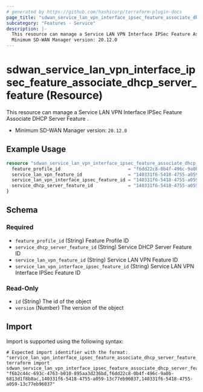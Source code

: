 ```yaml
---
# generated by https://github.com/hashicorp/terraform-plugin-docs
page_title: "sdwan_service_lan_vpn_interface_ipsec_feature_associate_dhcp_server_feature Resource - terraform-provider-sdwan"
subcategory: "Features - Service"
description: |-
  This resource can manage a Service LAN VPN Interface IPSec Feature Associate DHCP Server Feature .
  Minimum SD-WAN Manager version: 20.12.0
---
```


# sdwan_service_lan_vpn_interface_ipsec_feature_associate_dhcp_server_feature (Resource)

This resource can manage a Service LAN VPN Interface IPSec Feature Associate DHCP Server Feature .
  - Minimum SD-WAN Manager version: `20.12.0`

## Example Usage

```terraform
resource "sdwan_service_lan_vpn_interface_ipsec_feature_associate_dhcp_server_feature" "example" {
  feature_profile_id                         = "f6dd22c8-0b4f-496c-9a0b-6813d1f8b8ac"
  service_lan_vpn_feature_id                 = "140331f6-5418-4755-a059-13c77eb96037"
  service_lan_vpn_interface_ipsec_feature_id = "140331f6-5418-4755-a059-13c77eb96037"
  service_dhcp_server_feature_id             = "140331f6-5418-4755-a059-13c77eb96037"
}
```

<!-- schema generated by tfplugindocs -->
## Schema

### Required

- `feature_profile_id` (String) Feature Profile ID
- `service_dhcp_server_feature_id` (String) Service DHCP Server Feature ID
- `service_lan_vpn_feature_id` (String) Service LAN VPN Feature ID
- `service_lan_vpn_interface_ipsec_feature_id` (String) Service LAN VPN Interface IPSec Feature ID

### Read-Only

- `id` (String) The id of the object
- `version` (Number) The version of the object

## Import

Import is supported using the following syntax:

```shell
# Expected import identifier with the format: "service_lan_vpn_interface_ipsec_feature_associate_dhcp_server_feature_id,feature_profile_id,service_lan_vpn_feature_id,service_lan_vpn_interface_ipsec_feature_id"
terraform import sdwan_service_lan_vpn_interface_ipsec_feature_associate_dhcp_server_feature.example "f6b2c44c-693c-4763-b010-895aa3d236bd,f6dd22c8-0b4f-496c-9a0b-6813d1f8b8ac,140331f6-5418-4755-a059-13c77eb96037,140331f6-5418-4755-a059-13c77eb96037"
```
